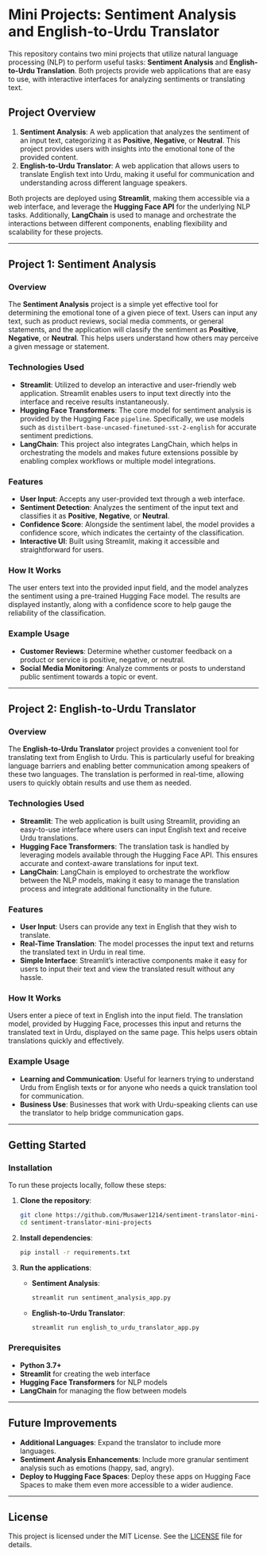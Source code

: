 # Mini Projects: Sentiment Analysis and English-to-Urdu Translator

This repository contains two mini projects that utilize natural language processing (NLP) to perform useful tasks: **Sentiment Analysis** and **English-to-Urdu Translation**. Both projects provide web applications that are easy to use, with interactive interfaces for analyzing sentiments or translating text.

## Project Overview

1. **Sentiment Analysis**: A web application that analyzes the sentiment of an input text, categorizing it as **Positive**, **Negative**, or **Neutral**. This project provides users with insights into the emotional tone of the provided content.
2. **English-to-Urdu Translator**: A web application that allows users to translate English text into Urdu, making it useful for communication and understanding across different language speakers.

Both projects are deployed using **Streamlit**, making them accessible via a web interface, and leverage the **Hugging Face API** for the underlying NLP tasks. Additionally, **LangChain** is used to manage and orchestrate the interactions between different components, enabling flexibility and scalability for these projects.

---

## Project 1: Sentiment Analysis

### Overview
The **Sentiment Analysis** project is a simple yet effective tool for determining the emotional tone of a given piece of text. Users can input any text, such as product reviews, social media comments, or general statements, and the application will classify the sentiment as **Positive**, **Negative**, or **Neutral**. This helps users understand how others may perceive a given message or statement.

### Technologies Used
- **Streamlit**: Utilized to develop an interactive and user-friendly web application. Streamlit enables users to input text directly into the interface and receive results instantaneously.
- **Hugging Face Transformers**: The core model for sentiment analysis is provided by the Hugging Face `pipeline`. Specifically, we use models such as `distilbert-base-uncased-finetuned-sst-2-english` for accurate sentiment predictions.
- **LangChain**: This project also integrates LangChain, which helps in orchestrating the models and makes future extensions possible by enabling complex workflows or multiple model integrations.

### Features
- **User Input**: Accepts any user-provided text through a web interface.
- **Sentiment Detection**: Analyzes the sentiment of the input text and classifies it as **Positive**, **Negative**, or **Neutral**.
- **Confidence Score**: Alongside the sentiment label, the model provides a confidence score, which indicates the certainty of the classification.
- **Interactive UI**: Built using Streamlit, making it accessible and straightforward for users.

### How It Works
The user enters text into the provided input field, and the model analyzes the sentiment using a pre-trained Hugging Face model. The results are displayed instantly, along with a confidence score to help gauge the reliability of the classification.

### Example Usage
- **Customer Reviews**: Determine whether customer feedback on a product or service is positive, negative, or neutral.
- **Social Media Monitoring**: Analyze comments or posts to understand public sentiment towards a topic or event.

---

## Project 2: English-to-Urdu Translator

### Overview
The **English-to-Urdu Translator** project provides a convenient tool for translating text from English to Urdu. This is particularly useful for breaking language barriers and enabling better communication among speakers of these two languages. The translation is performed in real-time, allowing users to quickly obtain results and use them as needed.

### Technologies Used
- **Streamlit**: The web application is built using Streamlit, providing an easy-to-use interface where users can input English text and receive Urdu translations.
- **Hugging Face Transformers**: The translation task is handled by leveraging models available through the Hugging Face API. This ensures accurate and context-aware translations for input text.
- **LangChain**: LangChain is employed to orchestrate the workflow between the NLP models, making it easy to manage the translation process and integrate additional functionality in the future.

### Features
- **User Input**: Users can provide any text in English that they wish to translate.
- **Real-Time Translation**: The model processes the input text and returns the translated text in Urdu in real time.
- **Simple Interface**: Streamlit’s interactive components make it easy for users to input their text and view the translated result without any hassle.

### How It Works
Users enter a piece of text in English into the input field. The translation model, provided by Hugging Face, processes this input and returns the translated text in Urdu, displayed on the same page. This helps users obtain translations quickly and effectively.

### Example Usage
- **Learning and Communication**: Useful for learners trying to understand Urdu from English texts or for anyone who needs a quick translation tool for communication.
- **Business Use**: Businesses that work with Urdu-speaking clients can use the translator to help bridge communication gaps.

---

## Getting Started

### Installation
To run these projects locally, follow these steps:

1. **Clone the repository**:
   ```bash
   git clone https://github.com/Musawer1214/sentiment-translator-mini-projects.git
   cd sentiment-translator-mini-projects
   ```

2. **Install dependencies**:
   ```bash
   pip install -r requirements.txt
   ```

3. **Run the applications**:
   - **Sentiment Analysis**:
     ```bash
     streamlit run sentiment_analysis_app.py
     ```
   - **English-to-Urdu Translator**:
     ```bash
     streamlit run english_to_urdu_translator_app.py
     ```

### Prerequisites
- **Python 3.7+**
- **Streamlit** for creating the web interface
- **Hugging Face Transformers** for NLP models
- **LangChain** for managing the flow between models

---

## Future Improvements
- **Additional Languages**: Expand the translator to include more languages.
- **Sentiment Analysis Enhancements**: Include more granular sentiment analysis such as emotions (happy, sad, angry).
- **Deploy to Hugging Face Spaces**: Deploy these apps on Hugging Face Spaces to make them even more accessible to a wider audience.

---

## License
This project is licensed under the MIT License. See the [LICENSE](LICENSE) file for details.
